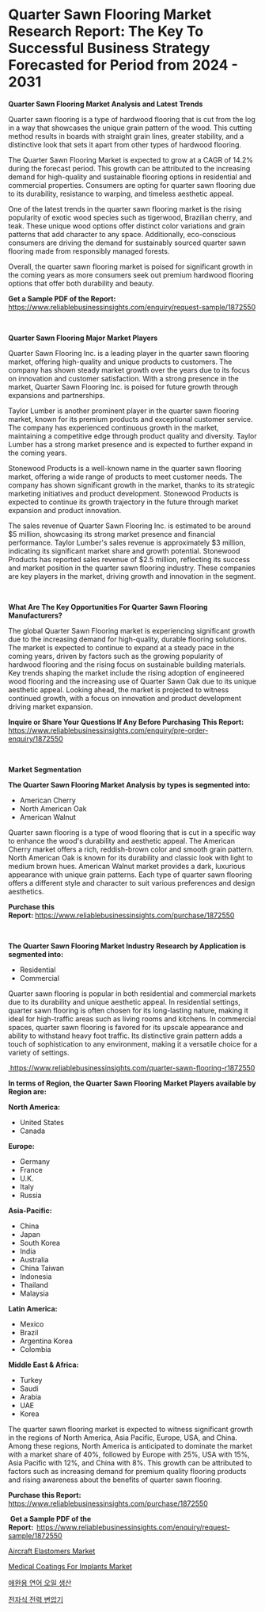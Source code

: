 <p><h1>Quarter Sawn Flooring Market Research Report: The Key To Successful Business Strategy Forecasted for Period from 2024 - 2031</h1></p><p><strong>Quarter Sawn Flooring Market Analysis and Latest Trends</strong></p>
<p><p>Quarter sawn flooring is a type of hardwood flooring that is cut from the log in a way that showcases the unique grain pattern of the wood. This cutting method results in boards with straight grain lines, greater stability, and a distinctive look that sets it apart from other types of hardwood flooring.</p><p>The Quarter Sawn Flooring Market is expected to grow at a CAGR of 14.2% during the forecast period. This growth can be attributed to the increasing demand for high-quality and sustainable flooring options in residential and commercial properties. Consumers are opting for quarter sawn flooring due to its durability, resistance to warping, and timeless aesthetic appeal.</p><p>One of the latest trends in the quarter sawn flooring market is the rising popularity of exotic wood species such as tigerwood, Brazilian cherry, and teak. These unique wood options offer distinct color variations and grain patterns that add character to any space. Additionally, eco-conscious consumers are driving the demand for sustainably sourced quarter sawn flooring made from responsibly managed forests.</p><p>Overall, the quarter sawn flooring market is poised for significant growth in the coming years as more consumers seek out premium hardwood flooring options that offer both durability and beauty.</p></p>
<p><strong>Get a Sample PDF of the Report:&nbsp;</strong> <a href="https://www.reliablebusinessinsights.com/enquiry/request-sample/1872550">https://www.reliablebusinessinsights.com/enquiry/request-sample/1872550</a></p>
<p>&nbsp;</p>
<p><strong>Quarter Sawn Flooring Major Market Players</strong></p>
<p><p>Quarter Sawn Flooring Inc. is a leading player in the quarter sawn flooring market, offering high-quality and unique products to customers. The company has shown steady market growth over the years due to its focus on innovation and customer satisfaction. With a strong presence in the market, Quarter Sawn Flooring Inc. is poised for future growth through expansions and partnerships.</p><p>Taylor Lumber is another prominent player in the quarter sawn flooring market, known for its premium products and exceptional customer service. The company has experienced continuous growth in the market, maintaining a competitive edge through product quality and diversity. Taylor Lumber has a strong market presence and is expected to further expand in the coming years.</p><p>Stonewood Products is a well-known name in the quarter sawn flooring market, offering a wide range of products to meet customer needs. The company has shown significant growth in the market, thanks to its strategic marketing initiatives and product development. Stonewood Products is expected to continue its growth trajectory in the future through market expansion and product innovation.</p><p>The sales revenue of Quarter Sawn Flooring Inc. is estimated to be around $5 million, showcasing its strong market presence and financial performance. Taylor Lumber's sales revenue is approximately $3 million, indicating its significant market share and growth potential. Stonewood Products has reported sales revenue of $2.5 million, reflecting its success and market position in the quarter sawn flooring industry. These companies are key players in the market, driving growth and innovation in the segment.</p></p>
<p>&nbsp;</p>
<p><strong>What Are The Key Opportunities For Quarter Sawn Flooring Manufacturers?</strong></p>
<p><p>The global Quarter Sawn Flooring market is experiencing significant growth due to the increasing demand for high-quality, durable flooring solutions. The market is expected to continue to expand at a steady pace in the coming years, driven by factors such as the growing popularity of hardwood flooring and the rising focus on sustainable building materials. Key trends shaping the market include the rising adoption of engineered wood flooring and the increasing use of Quarter Sawn Oak due to its unique aesthetic appeal. Looking ahead, the market is projected to witness continued growth, with a focus on innovation and product development driving market expansion.</p></p>
<p><strong>Inquire or Share Your Questions If Any Before Purchasing This Report:</strong> <a href="https://www.reliablebusinessinsights.com/enquiry/pre-order-enquiry/1872550">https://www.reliablebusinessinsights.com/enquiry/pre-order-enquiry/1872550</a></p>
<p>&nbsp;</p>
<p><strong>Market Segmentation</strong></p>
<p><strong>The Quarter Sawn Flooring Market Analysis by types is segmented into:</strong></p>
<p><ul><li>American Cherry</li><li>North American Oak</li><li>American Walnut</li></ul></p>
<p><p>Quarter sawn flooring is a type of wood flooring that is cut in a specific way to enhance the wood's durability and aesthetic appeal. The American Cherry market offers a rich, reddish-brown color and smooth grain pattern. North American Oak is known for its durability and classic look with light to medium brown hues. American Walnut market provides a dark, luxurious appearance with unique grain patterns. Each type of quarter sawn flooring offers a different style and character to suit various preferences and design aesthetics.</p></p>
<p><strong>Purchase this Report:&nbsp;</strong><a href="https://www.reliablebusinessinsights.com/purchase/1872550">https://www.reliablebusinessinsights.com/purchase/1872550</a></p>
<p>&nbsp;</p>
<p><strong>The Quarter Sawn Flooring Market Industry Research by Application is segmented into:</strong></p>
<p><ul><li>Residential</li><li>Commercial</li></ul></p>
<p><p>Quarter sawn flooring is popular in both residential and commercial markets due to its durability and unique aesthetic appeal. In residential settings, quarter sawn flooring is often chosen for its long-lasting nature, making it ideal for high-traffic areas such as living rooms and kitchens. In commercial spaces, quarter sawn flooring is favored for its upscale appearance and ability to withstand heavy foot traffic. Its distinctive grain pattern adds a touch of sophistication to any environment, making it a versatile choice for a variety of settings.</p></p>
<p><a href="https://www.reliablebusinessinsights.com/quarter-sawn-flooring-r1872550">&nbsp;https://www.reliablebusinessinsights.com/quarter-sawn-flooring-r1872550</a></p>
<p><strong>In terms of Region, the Quarter Sawn Flooring Market Players available by Region are:</strong></p>
<p>
    <p> <strong> North America: </strong>
        <ul>
            <li>United States</li>
            <li>Canada</li>
        </ul>
        </p> 
    <p> <strong> Europe: </strong>
        <ul>
            <li>Germany</li>
            <li>France</li>
            <li>U.K.</li>
            <li>Italy</li>
            <li>Russia</li>
        </ul>
        </p> 
    <p> <strong> Asia-Pacific: </strong>
        <ul>
            <li>China</li>
            <li>Japan</li>
            <li>South Korea</li>
            <li>India</li>
            <li>Australia</li>
            <li>China Taiwan</li>
            <li>Indonesia</li>
            <li>Thailand</li>
            <li>Malaysia</li>
        </ul>
        </p> 
    <p> <strong> Latin America: </strong>
        <ul>
            <li>Mexico</li>
            <li>Brazil</li>
            <li>Argentina Korea</li>
            <li>Colombia</li>
        </ul>
        </p> 
    <p> <strong> Middle East & Africa: </strong>
        <ul>
            <li>Turkey</li>
            <li>Saudi</li>
            <li>Arabia</li>
            <li>UAE</li>
            <li>Korea</li>
        </ul>
    </p>
    </p>
<p><p>The quarter sawn flooring market is expected to witness significant growth in the regions of North America, Asia Pacific, Europe, USA, and China. Among these regions, North America is anticipated to dominate the market with a market share of 40%, followed by Europe with 25%, USA with 15%, Asia Pacific with 12%, and China with 8%. This growth can be attributed to factors such as increasing demand for premium quality flooring products and rising awareness about the benefits of quarter sawn flooring.</p></p>
<p><strong>Purchase this Report: </strong><a href="https://www.reliablebusinessinsights.com/purchase/1872550">https://www.reliablebusinessinsights.com/purchase/1872550</a></p>
<p>&nbsp;<strong>Get a Sample PDF of the Report:&nbsp;&nbsp;</strong><a href="https://www.reliablebusinessinsights.com/enquiry/request-sample/1872550">https://www.reliablebusinessinsights.com/enquiry/request-sample/1872550</a></p>
<p><strong></strong></p>
<p><p><a href="https://github.com/yemakinde/Market-Research-Report-List-3/blob/main/aircraft-elastomers-market.md">Aircraft Elastomers Market</a></p><p><a href="https://github.com/Alonsoolds3wq1d81czn8rbol/Market-Research-Report-List-3/blob/main/medical-coatings-for-implants-market.md">Medical Coatings For Implants Market</a></p><p><a href="https://medium.com/@antosuigrtley99783676/%EC%95%A0%EC%99%84%EC%9A%A9-%EC%97%B0%EC%96%B4-%EC%98%A4%EC%9D%BC-%EC%83%9D%EC%82%B0-%EC%8B%9C%EC%9E%A5-%EA%B7%9C%EB%AA%A8-%EB%B0%8F-%EC%A0%90%EC%9C%A0%EC%9C%A8-%EB%B6%84%EC%84%9D-%EC%84%B1%EC%9E%A5-%EB%8F%99%ED%96%A5-%EB%B0%8F-%EC%98%88%EC%B8%A1-2024-2031-2bfb36514bd9">애완용 연어 오일 생산</a></p><p><a href="https://github.com/vskv4779xr1/Market-Research-Report-List-2/blob/main/7917597146822.md">전자식 전력 변압기</a></p></p>